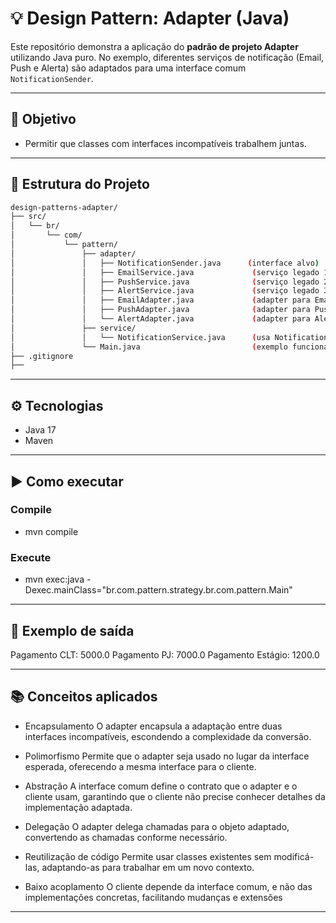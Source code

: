 # 💡 Design Pattern: Adapter (Java)

Este repositório demonstra a aplicação do **padrão de projeto Adapter** utilizando Java puro. 
No exemplo, diferentes serviços de notificação (Email, Push e Alerta) são adaptados para uma interface comum `NotificationSender`.

---

## 🎯 Objetivo

- Permitir que classes com interfaces incompatíveis trabalhem juntas.
  
---
## 📁 Estrutura do Projeto

```bash
design-patterns-adapter/
├── src/
│   └── br/
│       └── com/
│           └── pattern/
│               ├── adapter/
│               │   ├── NotificationSender.java      (interface alvo)
│               │   ├── EmailService.java             (serviço legado 1)
│               │   ├── PushService.java              (serviço legado 2)
│               │   ├── AlertService.java             (serviço legado 3)
│               │   ├── EmailAdapter.java             (adapter para Email)
│               │   ├── PushAdapter.java              (adapter para Push)
│               │   └── AlertAdapter.java             (adapter para Alert)
│               ├── service/
│               │   └── NotificationService.java      (usa NotificationSender)
│               └── Main.java                         (exemplo funcional)
├── .gitignore
├── 
```

---

## ⚙️ Tecnologias

- Java 17
- Maven

---

## ▶️ Como executar
### Compile
- mvn compile

### Execute
- mvn exec:java -Dexec.mainClass="br.com.pattern.strategy.br.com.pattern.Main"

---

## 🧪 Exemplo de saída
Pagamento CLT: 5000.0
Pagamento PJ: 7000.0
Pagamento Estágio: 1200.0

---

## 📚 Conceitos aplicados

- Encapsulamento
  O adapter encapsula a adaptação entre duas interfaces incompatíveis, escondendo a complexidade da conversão.

- Polimorfismo
  Permite que o adapter seja usado no lugar da interface esperada, oferecendo a mesma interface para o cliente.

- Abstração
  A interface comum define o contrato que o adapter e o cliente usam, garantindo que o cliente não precise conhecer detalhes da implementação adaptada.

- Delegação
  O adapter delega chamadas para o objeto adaptado, convertendo as chamadas conforme necessário.

- Reutilização de código
  Permite usar classes existentes sem modificá-las, adaptando-as para trabalhar em um novo contexto.

- Baixo acoplamento
  O cliente depende da interface comum, e não das implementações concretas, facilitando mudanças e extensões

---







